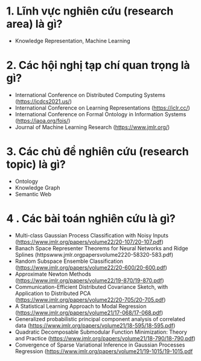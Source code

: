 
# 1. Lĩnh vực nghiên cứu (research area) là gì?
   - Knowledge Representation, Machine Learning
# 2. Các hội nghị tạp chí quan trọng là gì?
   - International Conference on Distributed Computing Systems (https://icdcs2021.us/)
   - International Conference on Learning Representations (https://iclr.cc/)
   - International Conference on Formal Ontology in Information Systems (https://iaoa.org/fois/)
   - Journal of Machine Learning Research (https://www.jmlr.org/)
# 3. Các chủ đề nghiên cứu (research topic) là gì?
   - Ontology
   - Knowledge Graph
   - Semantic Web 
# 4 . Các bài toán nghiên cứu là gì?
   - Multi-class Gaussian Process Classification with Noisy Inputs (https://www.jmlr.org/papers/volume22/20-107/20-107.pdf)
   - Banach Space Representer Theorems for Neural Networks and Ridge Splines (httpswww.jmlr.orgpapersvolume2220-58320-583.pdf)
   - Random Subspace Ensemble Classification (https://www.jmlr.org/papers/volume22/20-600/20-600.pdf)
   - Approximate Newton Methods (https://www.jmlr.org/papers/volume22/19-870/19-870.pdf)
   - Communication-Efficient Distributed Covariance Sketch, with Application to Distributed PCA (https://www.jmlr.org/papers/volume22/20-705/20-705.pdf)
   - A Statistical Learning Approach to Modal Regression (https://www.jmlr.org/papers/volume21/17-068/17-068.pdf)
   - Generalized probabilistic principal component analysis of correlated data (https://www.jmlr.org/papers/volume21/18-595/18-595.pdf)
   - Quadratic Decomposable Submodular Function Minimization: Theory and Practice (https://www.jmlr.org/papers/volume21/18-790/18-790.pdf)
   - Convergence of Sparse Variational Inference in Gaussian Processes Regression (https://www.jmlr.org/papers/volume21/19-1015/19-1015.pdf

